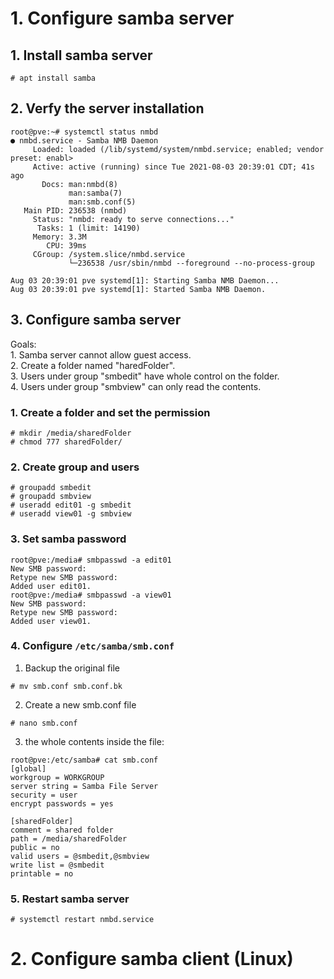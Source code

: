 # 1. Configure samba server
## 1. Install samba server
```
# apt install samba
```

## 2. Verfy the server installation
```
root@pve:~# systemctl status nmbd
● nmbd.service - Samba NMB Daemon
     Loaded: loaded (/lib/systemd/system/nmbd.service; enabled; vendor preset: enabl>
     Active: active (running) since Tue 2021-08-03 20:39:01 CDT; 41s ago
       Docs: man:nmbd(8)
             man:samba(7)
             man:smb.conf(5)
   Main PID: 236538 (nmbd)
     Status: "nmbd: ready to serve connections..."
      Tasks: 1 (limit: 14190)
     Memory: 3.3M
        CPU: 39ms
     CGroup: /system.slice/nmbd.service
             └─236538 /usr/sbin/nmbd --foreground --no-process-group

Aug 03 20:39:01 pve systemd[1]: Starting Samba NMB Daemon...
Aug 03 20:39:01 pve systemd[1]: Started Samba NMB Daemon.
```

## 3. Configure samba server
Goals:  
    1. Samba server cannot allow guest access.  
    2. Create a folder named "haredFolder".  
    3. Users under group "smbedit" have whole control on the folder.  
    4. Users under group "smbview" can only read the contents.  

### 1. Create a folder and set the permission  
```
# mkdir /media/sharedFolder
# chmod 777 sharedFolder/
```

### 2. Create group and users
```
# groupadd smbedit
# groupadd smbview
# useradd edit01 -g smbedit
# useradd view01 -g smbview
```

### 3. Set samba password
```
root@pve:/media# smbpasswd -a edit01
New SMB password:
Retype new SMB password:
Added user edit01.
root@pve:/media# smbpasswd -a view01
New SMB password:
Retype new SMB password:
Added user view01.
```

### 4. Configure `/etc/samba/smb.conf`
1. Backup the original file  
```
# mv smb.conf smb.conf.bk
```
2. Create a new smb.conf file  
```
# nano smb.conf
```
3. the whole contents inside the file:  
```
root@pve:/etc/samba# cat smb.conf
[global]
workgroup = WORKGROUP
server string = Samba File Server
security = user
encrypt passwords = yes

[sharedFolder]
comment = shared folder
path = /media/sharedFolder
public = no
valid users = @smbedit,@smbview
write list = @smbedit
printable = no
```

### 5. Restart samba server
```
# systemctl restart nmbd.service
```

# 2. Configure samba client (Linux)

